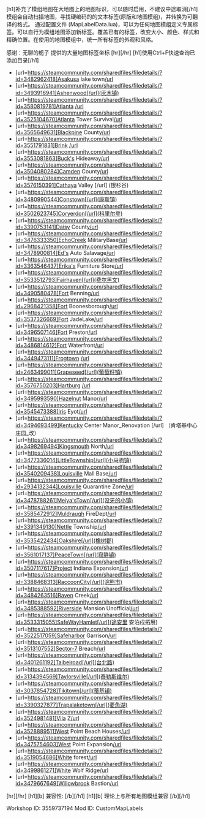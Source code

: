 [h1]补充了模组地图在大地图上的地图标识，可以随时启用，不建议中途取消[/h1]
模组会自动扫描地图，寻找硬编码的的文本标签(原版和地图模组)，并转换为可翻译的格式。
通过配置文件 (MapLabelData.lua)，可以为任何地图模组定义专属标签。可以自行为模组地图添加新标签。覆盖已有的标签，改变大小、颜色、样式和精确位置。在使用的地图模组中，统一所有标签的外观和风格。

感谢：无聊的栀子 提供的大量地图标签坐标
[hr][/hr]
[h1]使用Ctrl+F快速查询已添加目录[/h1]
- [url=https://steamcommunity.com/sharedfiles/filedetails/?id=3482962418]Asakusa lake town[/url](浅草湖镇)
- [url=https://steamcommunity.com/sharedfiles/filedetails/?id=3493916941]Ashenwood[/url](灰木镇)
- [url=https://steamcommunity.com/sharedfiles/filedetails/?id=3580819781]Atlanta [/url](亚特兰大)
- [url=https://steamcommunity.com/sharedfiles/filedetails/?id=3525104670]Atlanta Tower Survival[/url](亚特兰大，大厦生存)
- [url=https://steamcommunity.com/sharedfiles/filedetails/?id=3565649631]Blackpine County[/url](黑松县)
- [url=https://steamcommunity.com/sharedfiles/filedetails/?id=3551791831]Brink [/url](布林克镇)
- [url=https://steamcommunity.com/sharedfiles/filedetails/?id=3553081863]Buck's Hideaway[/url](巴克的藏身处)
- [url=https://steamcommunity.com/sharedfiles/filedetails/?id=3504080284]Camden County[/url](康登县)
- [url=https://steamcommunity.com/sharedfiles/filedetails/?id=3576150391]Cathaya Valley [/url] (银杉谷)
- [url=https://steamcommunity.com/sharedfiles/filedetails/?id=3480990544]Constown[/url](康斯镇)
- [url=https://steamcommunity.com/sharedfiles/filedetails/?id=3502623745]Coryerdon[/url](科里尔登)
- [url=https://steamcommunity.com/sharedfiles/filedetails/?id=3390753141]Daisy County[/url](雏菊镇)
- [url=https://steamcommunity.com/sharedfiles/filedetails/?id=3476333350]EchoCreek MilitaryBase[/url](回音河军事基地)
- [url=https://steamcommunity.com/sharedfiles/filedetails/?id=3478900814]Ed's Auto Salavage[/url](艾德的汽修厂)
- [url=https://steamcommunity.com/sharedfiles/filedetails/?id=3363546437]Erika's Furniture Store[/url](艾丽卡家具店)
- [url=https://steamcommunity.com/sharedfiles/filedetails/?id=3533512793]Fairhaven[/url](费尔黑文)
- [url=https://steamcommunity.com/sharedfiles/filedetails/?id=3490580478]Fort Benning[/url](本宁堡)
- [url=https://steamcommunity.com/sharedfiles/filedetails/?id=2968421358]Fort Boonesborough[/url](波恩斯伯勒堡)
- [url=https://steamcommunity.com/sharedfiles/filedetails/?id=3537326669]Fort JadeLake[/url](翡翠湖堡)
- [url=https://steamcommunity.com/sharedfiles/filedetails/?id=3496507146]Fort Preston[/url](普雷斯顿堡)
- [url=https://steamcommunity.com/sharedfiles/filedetails/?id=3486814612]Fort Waterfront[/url](滨水基地)
- [url=https://steamcommunity.com/sharedfiles/filedetails/?id=3449473111]Frogtown [/url](青蛙镇)
- [url=https://steamcommunity.com/sharedfiles/filedetails/?id=2463499011]Grapeseed[/url](葡萄籽镇)
- [url=https://steamcommunity.com/sharedfiles/filedetails/?id=3576750203]Hartburg [/url](哈特堡)
- [url=https://steamcommunity.com/sharedfiles/filedetails/?id=3495993590]Hazelnut Manor[/url](榛果庄园 )
- [url=https://steamcommunity.com/sharedfiles/filedetails/?id=3545473388]Iris Eyot[/url](艾瑞斯岛)
- [url=https://steamcommunity.com/sharedfiles/filedetails/?id=3494693499]Kentucky Center Manor_Renovation [/url] （肯塔基中心庄园_改）
- [url=https://steamcommunity.com/sharedfiles/filedetails/?id=3498269494]Kingsmouth North[/url](王口岛)
- [url=https://steamcommunity.com/sharedfiles/filedetails/?id=3477336014]LittleTownship[/url](小马驹镇)
- [url=https://steamcommunity.com/sharedfiles/filedetails/?id=3540209438]Louisville Mall Base[/url](路易维尔商场基地)
- [url=https://steamcommunity.com/sharedfiles/filedetails/?id=2934132344]Louisville Quarantine Zone[/url](路易斯维尔隔离区)
- [url=https://steamcommunity.com/sharedfiles/filedetails/?id=3478788261]Meiya'sTown[/url](没牙的小镇)
- [url=https://steamcommunity.com/sharedfiles/filedetails/?id=3585472912]Muldraugh FireDept[/url](马尔德劳消防局)
- [url=https://steamcommunity.com/sharedfiles/filedetails/?id=3391349130]Nettle Township[/url](荨麻镇)
- [url=https://steamcommunity.com/sharedfiles/filedetails/?id=3535422434]Oakshire[/url](橡树郡)
- [url=https://steamcommunity.com/sharedfiles/filedetails/?id=3561017137]PeaceTown[/url](寂静镇)
- [url=https://steamcommunity.com/sharedfiles/filedetails/?id=3507117617]Project Indiana Expansion[/url](印第安纳州扩建计划)
- [url=https://steamcommunity.com/sharedfiles/filedetails/?id=3388468313]RaccoonCity[/url](浣熊市)
- [url=https://steamcommunity.com/sharedfiles/filedetails/?id=3484263516]Raven Creek[/url](渡鸦港)
- [url=https://steamcommunity.com/sharedfiles/filedetails/?id=3485388592]Riverside Mansion Unofficial[/url](河畔豪宅)
- [url=https://steamcommunity.com/sharedfiles/filedetails/?id=3533315055]SafeWayHamlet[/url](途安里 安泊戍拓展)
- [url=https://steamcommunity.com/sharedfiles/filedetails/?id=3522517059]Safeharbor Garrison[/url](安泊戍镇)
- [url=https://steamcommunity.com/sharedfiles/filedetails/?id=3513107552]Sector-7 Breach[/url](7号沦陷区)
- [url=https://steamcommunity.com/sharedfiles/filedetails/?id=3401261192]Taibeiroad[/url](台北路)
- [url=https://steamcommunity.com/sharedfiles/filedetails/?id=3134394569]Taylorsville[/url](泰勒斯维尔)
- [url=https://steamcommunity.com/sharedfiles/filedetails/?id=3037854728]Tikitown[/url](蒂基镇)
- [url=https://steamcommunity.com/sharedfiles/filedetails/?id=3390327877]Trapalaketown[/url](菱角湖)
- [url=https://steamcommunity.com/sharedfiles/filedetails/?id=3524981481]Vila Z[/url](维拉-Z)
- [url=https://steamcommunity.com/sharedfiles/filedetails/?id=3528889511]West Point Beach Houses[/url](西点沙滩小屋)
- [url=https://steamcommunity.com/sharedfiles/filedetails/?id=3475754603]West Point Expansion[/url](西点镇拓展)
- [url=https://steamcommunity.com/sharedfiles/filedetails/?id=3519054686]White forest[/url](白森林)
- [url=https://steamcommunity.com/sharedfiles/filedetails/?id=3499861271]White Wolf Ridge[/url](白狼岭)
- [url=https://steamcommunity.com/sharedfiles/filedetails/?id=3479667649]Willowbrook Bastion[/url](柳溪镇)

[hr][/hr]
[h1][b] 兼容性: [/b][/h1]
[h1][b] 理论上与所有地图模组兼容 [/b][/h1]

Workshop ID: 3559737194
Mod ID: CustomMapLabels